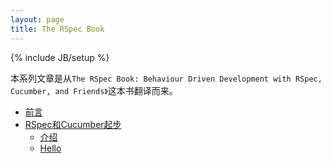 ```yaml
---
layout: page
title: The RSpec Book
---
```

{% include JB/setup %}

本系列文章是从`The RSpec Book: Behaviour Driven Development with RSpec, Cucumber, and Friends》`这本书翻译而来。

* [前言](preface.html)
* [RSpec和Cucumber起步](getting-started-with-rspec-and-cucumber/introduction.html)
  * [介绍](getting-started-with-rspec-and-cucumber/introduction.html)
  * [Hello](getting-started-with-rspec-and-cucumber/hello.html)